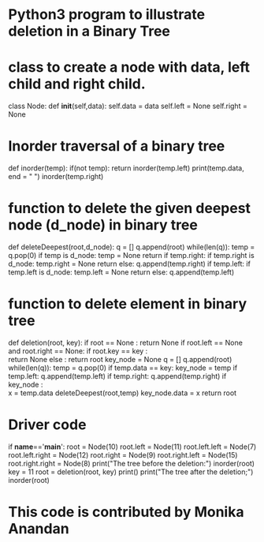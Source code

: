 # Python3 program to illustrate deletion in a Binary Tree 
   
# class to create a node with data, left child and right child. 
class Node: 
    def __init__(self,data): 
        self.data = data 
        self.left = None
        self.right = None
   
# Inorder traversal of a binary tree 
def inorder(temp): 
    if(not temp): 
        return
    inorder(temp.left) 
    print(temp.data, end = " ") 
    inorder(temp.right) 
   
# function to delete the given deepest node (d_node) in binary tree  
def deleteDeepest(root,d_node): 
    q = [] 
    q.append(root) 
    while(len(q)): 
        temp = q.pop(0) 
        if temp is d_node: 
            temp = None
            return
        if temp.right: 
            if temp.right is d_node: 
                temp.right = None
                return
            else: 
                q.append(temp.right) 
        if temp.left: 
            if temp.left is d_node: 
                temp.left = None
                return
            else: 
                q.append(temp.left) 
   
# function to delete element in binary tree  
def deletion(root, key): 
    if root == None : 
        return None
    if root.left == None and root.right == None: 
        if root.key == key :  
            return None
        else : 
            return root 
    key_node = None
    q = [] 
    q.append(root) 
    while(len(q)): 
        temp = q.pop(0) 
        if temp.data == key: 
            key_node = temp 
        if temp.left: 
            q.append(temp.left) 
        if temp.right: 
            q.append(temp.right) 
    if key_node :  
        x = temp.data 
        deleteDeepest(root,temp) 
        key_node.data = x 
    return root 
   
# Driver code 
if __name__=='__main__': 
    root = Node(10) 
    root.left = Node(11) 
    root.left.left = Node(7) 
    root.left.right = Node(12) 
    root.right = Node(9) 
    root.right.left = Node(15) 
    root.right.right = Node(8) 
    print("The tree before the deletion:") 
    inorder(root) 
    key = 11
    root = deletion(root, key) 
    print() 
    print("The tree after the deletion;") 
    inorder(root) 
       
# This code is contributed by Monika Anandan 